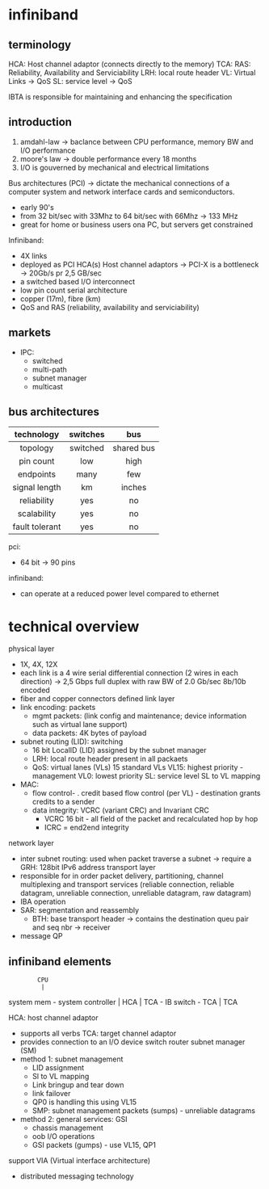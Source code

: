 # infiniband

## terminology

HCA: Host channel adaptor (connects directly to the memory)
TCA: 
RAS: Reliability, Availability and Serviciability
LRH: local route header
VL: Virtual Links -> QoS
SL: service level -> QoS


IBTA is responsible for maintaining and enhancing the specification

## introduction

1. amdahl-law -> baclance between CPU performance, memory BW and I/O performance
2. moore's law -> double performance every 18 months
3. I/O is gouverned by mechanical and electrical limitations

Bus architectures (PCI) -> dictate the mechanical connections of a computer system and network interface cards and semiconductors.
- early 90's
- from 32 bit/sec with 33Mhz to 64 bit/sec with 66Mhz -> 133 MHz
- great for home or business users ona PC, but servers get constrained

Infiniband:
- 4X links
- deployed as PCI HCA(s) Host channel adaptors -> PCI-X is a bottleneck
    -> 20Gb/s pr 2,5 GB/sec
- a switched based I/O interconnect
- low pin count serial architecture
- copper (17m), fibre (km)
- QoS and RAS (reliability, availability and serviciability)

## markets

- IPC:
    - switched
    - multi-path
    - subnet manager
    - multicast

## bus architectures

technology     | switches | bus
   :-:         |    :-:   |    :-:    | 
topology       | switched | shared bus
pin count      | low      | high
endpoints      | many     | few
signal length  | km       | inches
reliability    | yes      | no
scalability    | yes      | no
fault tolerant | yes      | no

pci:
- 64 bit -> 90 pins

infiniband:
- can operate at a reduced power level compared to ethernet


# technical overview

physical layer
- 1X, 4X, 12X
- each link is a 4 wire serial differential connection (2 wires in each direction) -> 2,5 Gbps full duplex with raw BW of 2.0 Gb/sec 8b/10b encoded
- fiber and copper connectors defined
link layer
- link encoding: packets
    - mgmt packets:  (link config and maintenance; device information such as virtual lane support)
    - data packets: 4K bytes of payload
- subnet routing (LID): switching
    - 16 bit LocalID (LID) assigned by the subnet manager
    - LRH: local route header present in all packaets
    - QoS: virtual lanes (VLs) 15 standard VLs
        VL15: highest priority - management
        VL0: lowest priority
        SL: service level
        SL to VL mapping
- MAC: 
    - flow control- . credit based flow control (per VL) - destination grants credits to a sender
    - data integrity: VCRC (variant CRC) and Invariant CRC
        - VCRC 16 bit - all field of the packet and recalculated hop by hop
        - ICRC = end2end integrity

network layer
- inter subnet routing: used when packet traverse a subnet
    -> require a GRH: 128bit IPv6 address
transport layer
- responsible for in order packet delivery, partitioning, channel multiplexing and transport services (reliable connection, reliable datagram, unreliable connection, unreliable datagram, raw datagram)
- IBA operation
- SAR: segmentation and reassembly
    - BTH: base transport header
        -> contains the destination queu pair and seq nbr
        -> receiver 
- message QP

## infiniband elements

            CPU
             |
system mem - system controller
             |
             HCA
             |
    TCA - IB switch - TCA
             |
             TCA

HCA: host channel adaptor
- supports all verbs
TCA: target channel adaptor
- provides connection to an I/O device
switch
router
subnet manager (SM)
- method 1: subnet management
    - LID assignment
    - Sl to VL mapping
    - Link bringup and tear down
    - link failover
    - QP0 is handling this using VL15
    - SMP: subnet management packets (sumps) - unreliable datagrams
- method 2: general services: GSI
    - chassis management
    - oob I/O operations
    - GSI packets (gumps) - use VL15, QP1

support VIA (Virtual interface architecture)
- distributed messaging technology

